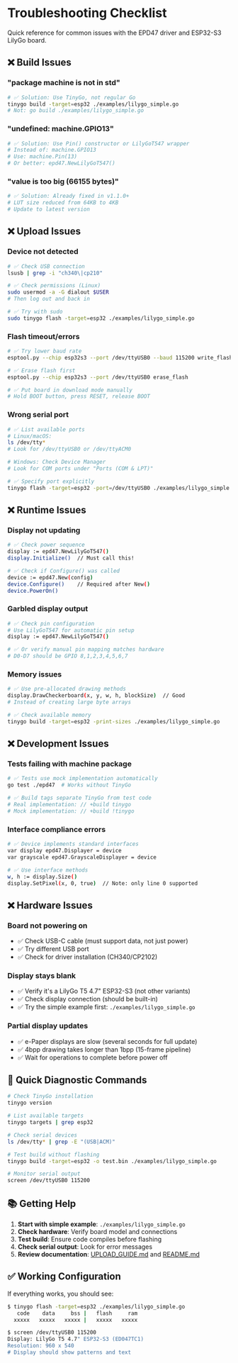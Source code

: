 # Troubleshooting Checklist

Quick reference for common issues with the EPD47 driver and ESP32-S3 LilyGo board.

## ❌ Build Issues

### "package machine is not in std"
```bash
# ✅ Solution: Use TinyGo, not regular Go
tinygo build -target=esp32 ./examples/lilygo_simple.go
# Not: go build ./examples/lilygo_simple.go
```

### "undefined: machine.GPIO13"
```bash
# ✅ Solution: Use Pin() constructor or LilyGoT547 wrapper
# Instead of: machine.GPIO13
# Use: machine.Pin(13)
# Or better: epd47.NewLilyGoT547()
```

### "value is too big (66155 bytes)"
```bash
# ✅ Solution: Already fixed in v1.1.0+
# LUT size reduced from 64KB to 4KB
# Update to latest version
```

## ❌ Upload Issues

### Device not detected
```bash
# ✅ Check USB connection
lsusb | grep -i "ch340\|cp210"

# ✅ Check permissions (Linux)
sudo usermod -a -G dialout $USER
# Then log out and back in

# ✅ Try with sudo
sudo tinygo flash -target=esp32 ./examples/lilygo_simple.go
```

### Flash timeout/errors
```bash
# ✅ Try lower baud rate
esptool.py --chip esp32s3 --port /dev/ttyUSB0 --baud 115200 write_flash 0x0 firmware.bin

# ✅ Erase flash first
esptool.py --chip esp32s3 --port /dev/ttyUSB0 erase_flash

# ✅ Put board in download mode manually
# Hold BOOT button, press RESET, release BOOT
```

### Wrong serial port
```bash
# ✅ List available ports
# Linux/macOS:
ls /dev/tty*
# Look for /dev/ttyUSB0 or /dev/ttyACM0

# Windows: Check Device Manager
# Look for COM ports under "Ports (COM & LPT)"

# ✅ Specify port explicitly
tinygo flash -target=esp32 -port=/dev/ttyUSB0 ./examples/lilygo_simple.go
```

## ❌ Runtime Issues

### Display not updating
```bash
# ✅ Check power sequence
display := epd47.NewLilyGoT547()
display.Initialize()  // Must call this!

# ✅ Check if Configure() was called
device := epd47.New(config)
device.Configure()    // Required after New()
device.PowerOn()
```

### Garbled display output
```bash
# ✅ Check pin configuration
# Use LilyGoT547 for automatic pin setup
display := epd47.NewLilyGoT547()

# ✅ Or verify manual pin mapping matches hardware
# D0-D7 should be GPIO 8,1,2,3,4,5,6,7
```

### Memory issues
```bash
# ✅ Use pre-allocated drawing methods
display.DrawCheckerboard(x, y, w, h, blockSize)  // Good
# Instead of creating large byte arrays

# ✅ Check available memory
tinygo build -target=esp32 -print-sizes ./examples/lilygo_simple.go
```

## ❌ Development Issues

### Tests failing with machine package
```bash
# ✅ Tests use mock implementation automatically
go test ./epd47  # Works without TinyGo

# ✅ Build tags separate TinyGo from test code
# Real implementation: // +build tinygo
# Mock implementation: // +build !tinygo
```

### Interface compliance errors
```bash
# ✅ Device implements standard interfaces
var display epd47.Displayer = device
var grayscale epd47.GrayscaleDisplayer = device

# ✅ Use interface methods
w, h := display.Size()
display.SetPixel(x, 0, true)  // Note: only line 0 supported
```

## ❌ Hardware Issues

### Board not powering on
- ✅ Check USB-C cable (must support data, not just power)
- ✅ Try different USB port
- ✅ Check for driver installation (CH340/CP2102)

### Display stays blank
- ✅ Verify it's a LilyGo T5 4.7" ESP32-S3 (not other variants)
- ✅ Check display connection (should be built-in)
- ✅ Try the simple example first: `./examples/lilygo_simple.go`

### Partial display updates
- ✅ e-Paper displays are slow (several seconds for full update)
- ✅ 4bpp drawing takes longer than 1bpp (15-frame pipeline)
- ✅ Wait for operations to complete before power off

## 🔧 Quick Diagnostic Commands

```bash
# Check TinyGo installation
tinygo version

# List available targets
tinygo targets | grep esp32

# Check serial devices
ls /dev/tty* | grep -E "(USB|ACM)"

# Test build without flashing
tinygo build -target=esp32 -o test.bin ./examples/lilygo_simple.go

# Monitor serial output
screen /dev/ttyUSB0 115200
```

## 📚 Getting Help

1. **Start with simple example**: `./examples/lilygo_simple.go`
2. **Check hardware**: Verify board model and connections
3. **Test build**: Ensure code compiles before flashing
4. **Check serial output**: Look for error messages
5. **Review documentation**: [UPLOAD_GUIDE.md](UPLOAD_GUIDE.md) and [README.md](README.md)

## ✅ Working Configuration

If everything works, you should see:
```bash
$ tinygo flash -target=esp32 ./examples/lilygo_simple.go
   code    data     bss |   flash     ram
  xxxxx   xxxxx   xxxxx |   xxxxx   xxxxx

$ screen /dev/ttyUSB0 115200
Display: LilyGo T5 4.7" ESP32-S3 (ED047TC1)
Resolution: 960 x 540
# Display should show patterns and text
```